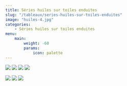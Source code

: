 ```yaml
---
title: Séries huiles sur toiles enduites
slug: "/tableaux/series-huiles-sur-toiles-enduites"
image: "huiles-4.jpg"
categories:
    - Séries huiles sur toiles enduites
menu:
    main: 
        weight: -60
        params:
            icon: palette
---
```


![](huiles-1.jpg) ![](huiles-2.jpg) ![](huiles-3.jpg) ![](huiles-4.jpg)

![](huiles-5.jpg) ![](huiles-6.jpg) ![](huiles-7.jpg)

